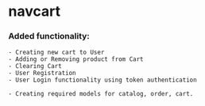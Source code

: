 # navcart

### Added functionality:

    - Creating new cart to User
    - Adding or Removing product from Cart
    - Clearing Cart
    - User Registration
    - User Login functionality using token authentication

    - Creating required models for catalog, order, cart.

